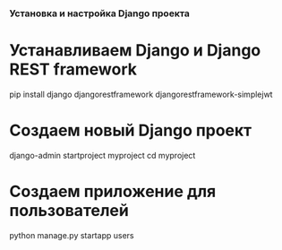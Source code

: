 ### Установка и настройка Django проекта


# Устанавливаем Django и Django REST framework
pip install django djangorestframework djangorestframework-simplejwt

# Создаем новый Django проект
django-admin startproject myproject
cd myproject

# Создаем приложение для пользователей
python manage.py startapp users

